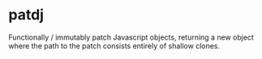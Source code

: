 # patdj
Functionally / immutably patch Javascript objects, returning a new object where the path to the patch consists entirely of shallow clones.

